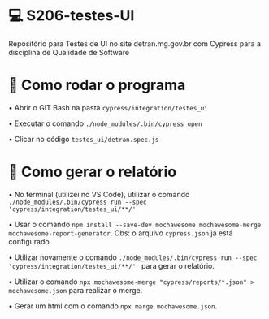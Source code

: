 # 💻 S206-testes-UI
Repositório para Testes de UI no site detran.mg.gov.br com Cypress para a disciplina de Qualidade de Software

# 🔨 Como rodar o programa
  • Abrir o GIT Bash na pasta `cypress/integration/testes_ui`
  
  • Executar o comando `./node_modules/.bin/cypress open`
  
  • Clicar no código `testes_ui/detran.spec.js`
  
# 📜 Como gerar o relatório
  • No terminal (utilizei no VS Code), utilizar o comando `./node_modules/.bin/cypress run --spec 'cypress/integration/testes_ui/**/' `
  
  • Usar o comando `npm install --save-dev mochawesome mochawesome-merge mochawesome-report-generator`. Obs: o arquivo `cypress.json` já está configurado.
  
  • Utilizar novamente o comando `./node_modules/.bin/cypress run --spec 'cypress/integration/testes_ui/**/' ` para gerar o relatório.
  
  • Utilizar o comando `npx mochawesome-merge "cypress/reports/*.json" > mochawesome.json` para realizar o merge.
  
  • Gerar um html com o comando `npx marge mochawesome.json`.
